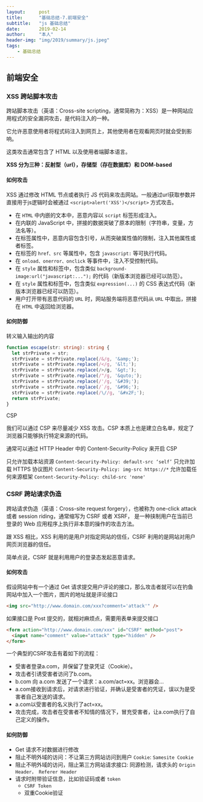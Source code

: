 ```yaml
---
layout:     post
title:      "基础总结-7.前端安全"
subtitle:   "js 基础总结"
date:       2019-02-14
author:     "本人"
header-img: "img/2019/summary/js.jpeg"
tags:
    - 基础总结
---
```



## 前端安全

### XSS 跨站脚本攻击

跨站脚本攻击（英语：Cross-site scripting，通常简称为：XSS）是一种网站应用程式的安全漏洞攻击，是代码注入的一种。

它允许恶意使用者将程式码注入到网页上，其他使用者在观看网页时就会受到影响。

这类攻击通常包含了 HTML 以及使用者端脚本语言。

**XSS 分为三种：反射型（url），存储型（存在数据库）和 DOM-based**

#### 如何攻击

XSS 通过修改 HTML 节点或者执行 JS 代码来攻击网站。一般通过url获取参数并直接用于js逻辑时会被通过 `<script>alert('XSS')</script>` 方式攻击。

- 在 `HTML` 中内嵌的文本中，恶意内容以 `script` 标签形成注入。
- 在内联的 JavaScript 中，拼接的数据突破了原本的限制（字符串，变量，方法名等）。
- 在标签属性中，恶意内容包含引号，从而突破属性值的限制，注入其他属性或者标签。
- 在标签的 `href、src` 等属性中，包含 `javascript:` 等可执行代码。
- 在 `onload、onerror、onclick` 等事件中，注入不受控制代码。
- 在 `style` 属性和标签中，包含类似 `background-image:url("javascript:...");` 的代码（新版本浏览器已经可以防范）。
- 在 `style` 属性和标签中，包含类似 `expression(...)` 的 CSS 表达式代码（新版本浏览器已经可以防范）。
- 用户打开带有恶意代码的 `URL` 时，网站服务端将恶意代码从 `URL` 中取出，拼接在 `HTML` 中返回给浏览器。

#### 如何防御

转义输入输出的内容

```typescript
function escape(str: string): string {
  let strPrivate = str;
  strPrivate = strPrivate.replace(/&/g, '&amp;');
  strPrivate = strPrivate.replace(/</g, '&lt;');
  strPrivate = strPrivate.replace(/>/g, '&gt;');
  strPrivate = strPrivate.replace(/"/g, '&quto;');
  strPrivate = strPrivate.replace(/'/g, '&#39;');
  strPrivate = strPrivate.replace(/`/g, '&#96;');
  strPrivate = strPrivate.replace(/\//g, '&#x2F;');
  return strPrivate;
}
```

CSP

我们可以通过 CSP 来尽量减少 XSS 攻击。CSP 本质上也是建立白名单，规定了浏览器只能够执行特定来源的代码。

通常可以通过 HTTP Header 中的 Content-Security-Policy 来开启 CSP

只允许加载本站资源 `Content-Security-Policy: default-src ‘self’`
只允许加载 HTTPS 协议图片 `Content-Security-Policy: img-src https://*`
允许加载任何来源框架 `Content-Security-Policy: child-src 'none'`

### CSRF 跨站请求伪造

跨站请求伪造（英语：Cross-site request forgery），也被称为 one-click attack 或者 session riding，通常缩写为 CSRF 或者 XSRF， 是一种挟制用户在当前已登录的 Web 应用程序上执行非本意的操作的攻击方法。

跟 XSS 相比，XSS 利用的是用户对指定网站的信任，CSRF 利用的是网站对用户网页浏览器的信任。

简单点说，CSRF 就是利用用户的登录态发起恶意请求。

#### 如何攻击

假设网站中有一个通过 Get 请求提交用户评论的接口，那么攻击者就可以在钓鱼网站中加入一个图片，图片的地址就是评论接口

```html
<img src="http://www.domain.com/xxx?comment='attack'" />
```

如果接口是 Post 提交的，就相对麻烦点，需要用表单来提交接口

```html
<form action="http://www.domain.com/xxx" id="CSRF" method="post">
  <input name="comment" value="attack" type="hidden" />
</form>
```

一个典型的CSRF攻击有着如下的流程：

- 受害者登录a.com，并保留了登录凭证（Cookie）。
- 攻击者引诱受害者访问了b.com。
- b.com 向 a.com 发送了一个请求：a.com/act=xx。浏览器会…
- a.com接收到请求后，对请求进行验证，并确认是受害者的凭证，误以为是受害者自己发送的请求。
- a.com以受害者的名义执行了act=xx。
- 攻击完成，攻击者在受害者不知情的情况下，冒充受害者，让a.com执行了自己定义的操作。

#### 如何防御

- Get 请求不对数据进行修改
- 阻止不明外域的访问：不让第三方网站访问到用户 `Cookie`: `Samesite Cookie`
- 阻止不明外域的访问，阻止第三方网站请求接口: 同源检测，请求头的 `Origin Header， Referer Header`
- 请求时附带验证信息，比如验证码或者 `token`
  - `CSRF Token`
  - 双重Cookie验证


